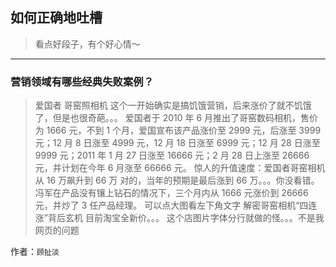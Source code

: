 ## 如何正确地吐槽

> 看点好段子，有个好心情～


 
---

### 营销领域有哪些经典失败案例？

> 爱国者 哥窑照相机
> 这个一开始确实是搞饥饿营销，后来涨价了就不饥饿了，但是也很奇葩。。。
> 爱国者于 2010 年 6 月推出了哥窑数码相机，售价为 1666 元，不到 1 个月，爱国宣布该产品涨价至 2999 元，后涨至 3999 元；12 月 8 日涨至 4999 元，12 月 18 日涨至 6999 元；12 月 28 日涨至 9999 元；2011 年 1 月 27 日涨至 16666 元；2 月 28 日上涨至 26666 元，并计划在今年 6 月涨至 66666 元。
> 惊人的升值速度：爱国者哥窑相机从 16 万飙升到 66 万
> 对的，当年的预期是最后涨到 66 万。。。你没看错。　　
> 冯军在产品没有镶上钻石的情况下，三个月内从 1666 元涨价到 26666 元，并炒了 3 任产品经理。
> 可以点大图看左下角文字
> 解密哥窑相机“四连涨”背后玄机
> 目前淘宝全新价。。。
> 这个店图片字体分行就做的怪。。。不是我网页的问题


作者：`顾扯淡`